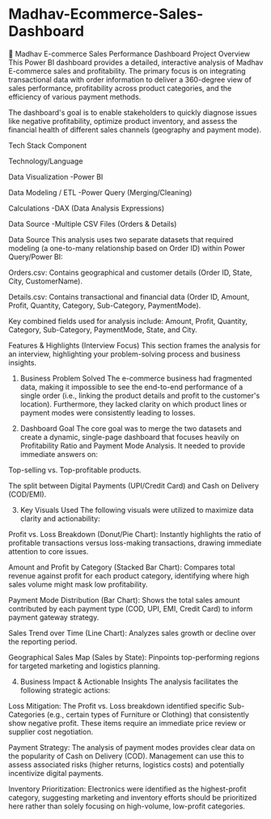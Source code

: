 # Madhav-Ecommerce-Sales-Dashboard
🛒 Madhav E-commerce Sales Performance Dashboard
Project Overview
This Power BI dashboard provides a detailed, interactive analysis of Madhav E-commerce sales and profitability. The primary focus is on integrating transactional data with order information to deliver a 360-degree view of sales performance, profitability across product categories, and the efficiency of various payment methods.

The dashboard's goal is to enable stakeholders to quickly diagnose issues like negative profitability, optimize product inventory, and assess the financial health of different sales channels (geography and payment mode).

Tech Stack
Component

Technology/Language

Data Visualization      -Power BI

Data Modeling / ETL     -Power Query (Merging/Cleaning)

Calculations            -DAX (Data Analysis Expressions)

Data Source             -Multiple CSV Files (Orders & Details)

Data Source
This analysis uses two separate datasets that required modeling (a one-to-many relationship based on Order ID) within Power Query/Power BI:

Orders.csv: Contains geographical and customer details (Order ID, State, City, CustomerName).

Details.csv: Contains transactional and financial data (Order ID, Amount, Profit, Quantity, Category, Sub-Category, PaymentMode).

Key combined fields used for analysis include: Amount, Profit, Quantity, Category, Sub-Category, PaymentMode, State, and City.

Features & Highlights (Interview Focus)
This section frames the analysis for an interview, highlighting your problem-solving process and business insights.

1. Business Problem Solved
The e-commerce business had fragmented data, making it impossible to see the end-to-end performance of a single order (i.e., linking the product details and profit to the customer's location). Furthermore, they lacked clarity on which product lines or payment modes were consistently leading to losses.

2. Dashboard Goal
The core goal was to merge the two datasets and create a dynamic, single-page dashboard that focuses heavily on Profitability Ratio and Payment Mode Analysis. It needed to provide immediate answers on:

Top-selling vs. Top-profitable products.

The split between Digital Payments (UPI/Credit Card) and Cash on Delivery (COD/EMI).

3. Key Visuals Used
The following visuals were utilized to maximize data clarity and actionability:

Profit vs. Loss Breakdown (Donut/Pie Chart): Instantly highlights the ratio of profitable transactions versus loss-making transactions, drawing immediate attention to core issues.

Amount and Profit by Category (Stacked Bar Chart): Compares total revenue against profit for each product category, identifying where high sales volume might mask low profitability.

Payment Mode Distribution (Bar Chart): Shows the total sales amount contributed by each payment type (COD, UPI, EMI, Credit Card) to inform payment gateway strategy.

Sales Trend over Time (Line Chart): Analyzes sales growth or decline over the reporting period.

Geographical Sales Map (Sales by State): Pinpoints top-performing regions for targeted marketing and logistics planning.

4. Business Impact & Actionable Insights
The analysis facilitates the following strategic actions:

Loss Mitigation: The Profit vs. Loss breakdown identified specific Sub-Categories (e.g., certain types of Furniture or Clothing) that consistently show negative profit. These items require an immediate price review or supplier cost negotiation.

Payment Strategy: The analysis of payment modes provides clear data on the popularity of Cash on Delivery (COD). Management can use this to assess associated risks (higher returns, logistics costs) and potentially incentivize digital payments.

Inventory Prioritization: Electronics were identified as the highest-profit category, suggesting marketing and inventory efforts should be prioritized here rather than solely focusing on high-volume, low-profit categories.
